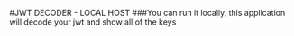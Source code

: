 
#JWT DECODER - LOCAL HOST
###You can run it locally, this application will decode your jwt and show all of the keys
